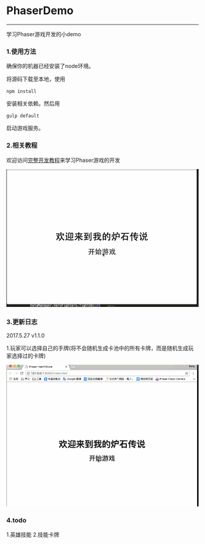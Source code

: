 # PhaserDemo

---

学习Phaser游戏开发的小demo

### 1.使用方法

确保你的机器已经安装了node环境。

将源码下载至本地，使用

```
npm install
```

安装相关依赖。然后用

```
gulp default
```

启动游戏服务。

### 2.相关教程

欢迎访问[完整开发教程](https://sangliang.github.io/Timing-House/2017/04/15/%E4%BD%BF%E7%94%A8Phaser%E6%9D%A5%E5%BC%80%E5%8F%91%E6%88%91%E7%9A%84%E7%82%89%E7%9F%B3%E4%BC%A0%E8%AF%B4(%E4%B8%80)/)来学习Phaser游戏的开发

![image](https://raw.githubusercontent.com/SangLiang/Blog/gh-pages/pics/201609/33.gif)

### 3.更新日志  

2017.5.27  v1.1.0

1.玩家可以选择自己的手牌(将不会随机生成卡池中的所有卡牌，而是随机生成玩家选择过的卡牌)

![image](https://raw.githubusercontent.com/SangLiang/Blog/gh-pages/pics/201609/34.gif)

### 4.todo

1.英雄技能
2.技能卡牌